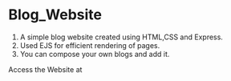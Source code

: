 # Blog_Website

1. A simple blog website created using HTML,CSS and Express.
2. Used EJS for efficient rendering of pages.
3. You can compose your own blogs and add it.

Access the Website at 
